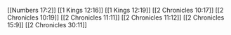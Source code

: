 [[Numbers 17:2]]
[[1 Kings 12:16]]
[[1 Kings 12:19]]
[[2 Chronicles 10:17]]
[[2 Chronicles 10:19]]
[[2 Chronicles 11:11]]
[[2 Chronicles 11:12]]
[[2 Chronicles 15:9]]
[[2 Chronicles 30:11]]
